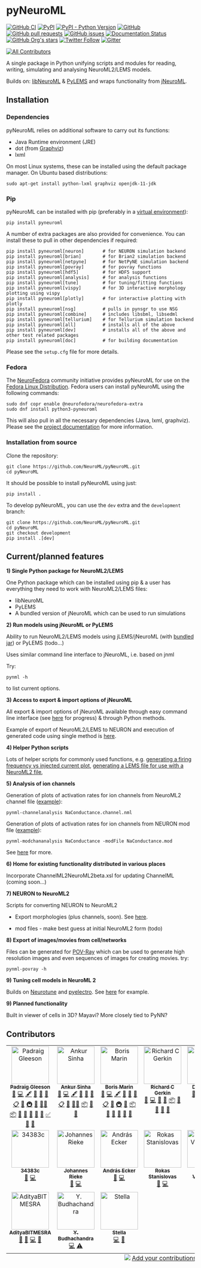 pyNeuroML
=========

[![GitHub CI](https://github.com/NeuroML/pyNeuroML/actions/workflows/ci.yml/badge.svg)](https://github.com/NeuroML/pyNeuroML/actions/workflows/ci.yml)
[![PyPI](https://img.shields.io/pypi/v/pyNeuroML)](https://pypi.org/project/pyNeuroML/)
[![PyPI - Python Version](https://img.shields.io/pypi/pyversions/pyNeuroML)](https://pypi.org/project/pyNeuroML/)
[![GitHub](https://img.shields.io/github/license/NeuroML/pyNeuroML)](https://github.com/NeuroML/pyNeuroML/blob/master/LICENSE.lesser)
[![GitHub pull requests](https://img.shields.io/github/issues-pr/NeuroML/pyNeuroML)](https://github.com/NeuroML/pyNeuroML/pulls)
[![GitHub issues](https://img.shields.io/github/issues/NeuroML/pyNeuroML)](https://github.com/NeuroML/pyNeuroML/issues)
[![Documentation Status](https://readthedocs.org/projects/pyneuroml/badge/?version=latest)](https://pyneuroml.readthedocs.io/en/latest/?badge=latest)
[![GitHub Org's stars](https://img.shields.io/github/stars/NeuroML?style=social)](https://github.com/NeuroML)
[![Twitter Follow](https://img.shields.io/twitter/follow/NeuroML?style=social)](https://twitter.com/NeuroML)
[![Gitter](https://badges.gitter.im/NeuroML/community.svg)](https://gitter.im/NeuroML/community?utm_source=badge&utm_medium=badge&utm_campaign=pr-badge)
<!-- ALL-CONTRIBUTORS-BADGE:START - Do not remove or modify this section -->
[![All Contributors](https://img.shields.io/badge/all_contributors-17-orange.svg?style=flat-square)](#contributors-)
<!-- ALL-CONTRIBUTORS-BADGE:END -->

A single package in Python unifying scripts and modules for reading, writing, simulating and analysing NeuroML2/LEMS models.

Builds on: [libNeuroML](https://github.com/NeuralEnsemble/libNeuroML) & [PyLEMS](https://github.com/LEMS/pylems) and wraps functionality from [jNeuroML](https://github.com/NeuroML/jNeuroML).

Installation
------------

### Dependencies

pyNeuroML relies on additional software to carry out its functions:

- Java Runtime environment (JRE)
- dot (from [Graphviz](http://graphviz.org/))
- lxml

On most Linux systems, these can be installed using the default package manager.
On Ubuntu based distributions:

    sudo apt-get install python-lxml graphviz openjdk-11-jdk


### Pip

pyNeuroML can be installed with pip (preferably in a [virtual environment](https://docs.python.org/3/tutorial/venv.html)):

    pip install pyneuroml


A number of extra packages are also provided for convenience. You can install these to pull in other dependencies if required:


    pip install pyneuroml[neuron]       # for NEURON simulation backend
    pip install pyneuroml[brian]        # for Brian2 simulation backend
    pip install pyneuroml[netpyne]      # for NetPyNE simulation backend
    pip install pyneuroml[povray]       # for povray functions
    pip install pyneuroml[hdf5]         # for HDF5 support
    pip install pyneuroml[analysis]     # for analysis functions
    pip install pyneuroml[tune]         # for tuning/fitting functions
    pip install pyneuroml[vispy]        # for 3D interactive morphology plotting using vispy
    pip install pyneuroml[plotly]       # for interactive plotting with plotly
    pip install pyneuroml[nsg]          # pulls in pynsgr to use NSG
    pip install pyneuroml[combine]      # includes libsbml, libsedml
    pip install pyneuroml[tellurium]    # for Tellurium simulation backend
    pip install pyneuroml[all]          # installs all of the above
    pip install pyneuroml[dev]          # installs all of the above and other test related packages
    pip install pyneuroml[doc]          # for building documentation


Please see the `setup.cfg` file for more details.


### Fedora

The [NeuroFedora](https://neuro.fedoraproject.org) community initiative provides pyNeuroML for use on the [Fedora Linux Distribution](https://getfedora.org).
Fedora users can install pyNeuroML using the following commands:

    sudo dnf copr enable @neurofedora/neurofedora-extra
    sudo dnf install python3-pyneuroml

This will also pull in all the necessary dependencies (Java, lxml, graphviz).
Please see the [project documentation](https://docs.fedoraproject.org/en-US/neurofedora/copr/) for more information.

### Installation from source

Clone the repository:

    git clone https://github.com/NeuroML/pyNeuroML.git
    cd pyNeuroML

It should be possible to install pyNeuroML using just:

    pip install .

To develop pyNeuroML, you can use the `dev` extra and the `development` branch:

    git clone https://github.com/NeuroML/pyNeuroML.git
    cd pyNeuroML
    git checkout development
    pip install .[dev]


Current/planned features
------------------------

**1) Single Python package for NeuroML2/LEMS**

One Python package which can be installed using pip & a user has everything they need to work with NeuroML2/LEMS files:

- libNeuroML
- PyLEMS
- A bundled version of jNeuroML which can be used to run simulations

**2) Run models using jNeuroML or PyLEMS**

Ability to run NeuroML2/LEMS models using jLEMS/jNeuroML (with [bundled jar](https://github.com/NeuroML/pyNeuroML/tree/master/pyneuroml/lib)) or PyLEMS (todo...)

Uses similar command line interface to jNeuroML, i.e. based on jnml

Try:

    pynml -h

to list current options.


**3) Access to export & import options of jNeuroML**

All export & import options of jNeuroML available through easy command line interface (see [here](https://github.com/NeuroML/pyNeuroML/issues/21) for progress) & through Python methods.

Example of export of NeuroML2/LEMS to NEURON and execution of generated code using single method is [here](https://github.com/NeuroML/pyNeuroML/blob/master/examples/run_jneuroml_plot_matplotlib.py#L21).

**4) Helper Python scripts**

Lots of helper scripts for commonly used functions, e.g. [generating a firing frequency vs injected current plot](https://github.com/NeuroML/pyNeuroML/blob/master/pyneuroml/analysis/__init__.py#L8), [generating a LEMS file for use with a NeuroML2 file](https://github.com/NeuroML/pyNeuroML/blob/master/pyneuroml/lems/__init__.py),

**5) Analysis of ion channels**

Generation of plots of activation rates for ion channels from NeuroML2 channel file ([example](https://github.com/NeuroML/pyNeuroML/blob/master/examples/analyseNaNml2.sh)):

    pynml-channelanalysis NaConductance.channel.nml

Generation of plots of activation rates for ion channels from NEURON mod file ([example](https://github.com/NeuroML/pyNeuroML/blob/master/examples/analyseNaMod.sh)):

    pynml-modchananalysis NaConductance -modFile NaConductance.mod

See [here](http://www.opensourcebrain.org/docs#Converting_To_NeuroML2) for more.

**6) Home for existing functionality distributed in various places**

Incorporate ChannelML2NeuroML2beta.xsl for updating ChannelML (coming soon...)

**7) NEURON to NeuroML2**

Scripts for converting NEURON to NeuroML2

- Export morphologies (plus channels, soon). See [here](https://github.com/NeuroML/pyNeuroML/blob/master/examples/export_neuroml2.py).

- mod files - make best guess at initial NeuroML2 form (todo)

**8) Export of images/movies from cell/networks**

Files can be generated for [POV-Ray](http://www.povray.org/) which can be used to generate high resolution images and even sequences of images for creating movies. try:

    pynml-povray -h

**9) Tuning cell models in NeuroML 2**

Builds on [Neurotune](https://github.com/NeuralEnsemble/neurotune) and [pyelectro](https://github.com/NeuralEnsemble/pyelectro). See [here](https://github.com/NeuroML/pyNeuroML/blob/master/examples/tuneHHCell.py) for example.

**9) Planned functionality**

Built in viewer of cells in 3D? Mayavi?
More closely tied to PyNN?


## Contributors

<!-- ALL-CONTRIBUTORS-LIST:START - Do not remove or modify this section -->
<!-- prettier-ignore-start -->
<!-- markdownlint-disable -->
<table>
  <tbody>
    <tr>
      <td align="center" valign="top" width="14.28%"><a href="http://www.opensourcebrain.org/"><img src="https://avatars.githubusercontent.com/u/1556687?v=4?s=100" width="100px;" alt="Padraig Gleeson"/><br /><sub><b>Padraig Gleeson</b></sub></a><br /><a href="https://github.com/NeuroML/pyNeuroML/issues?q=author%3Apgleeson" title="Bug reports">🐛</a> <a href="https://github.com/NeuroML/pyNeuroML/commits?author=pgleeson" title="Code">💻</a> <a href="#content-pgleeson" title="Content">🖋</a> <a href="#data-pgleeson" title="Data">🔣</a> <a href="https://github.com/NeuroML/pyNeuroML/commits?author=pgleeson" title="Documentation">📖</a> <a href="#design-pgleeson" title="Design">🎨</a> <a href="#eventOrganizing-pgleeson" title="Event Organizing">📋</a> <a href="#ideas-pgleeson" title="Ideas, Planning, & Feedback">🤔</a> <a href="#infra-pgleeson" title="Infrastructure (Hosting, Build-Tools, etc)">🚇</a> <a href="#maintenance-pgleeson" title="Maintenance">🚧</a> <a href="#mentoring-pgleeson" title="Mentoring">🧑‍🏫</a> <a href="#platform-pgleeson" title="Packaging/porting to new platform">📦</a> <a href="#projectManagement-pgleeson" title="Project Management">📆</a> <a href="#question-pgleeson" title="Answering Questions">💬</a> <a href="#research-pgleeson" title="Research">🔬</a> <a href="https://github.com/NeuroML/pyNeuroML/pulls?q=is%3Apr+reviewed-by%3Apgleeson" title="Reviewed Pull Requests">👀</a> <a href="#tool-pgleeson" title="Tools">🔧</a> <a href="#tutorial-pgleeson" title="Tutorials">✅</a> <a href="#talk-pgleeson" title="Talks">📢</a> <a href="#userTesting-pgleeson" title="User Testing">📓</a></td>
      <td align="center" valign="top" width="14.28%"><a href="https://ankursinha.in/"><img src="https://avatars.githubusercontent.com/u/102575?v=4?s=100" width="100px;" alt="Ankur Sinha"/><br /><sub><b>Ankur Sinha</b></sub></a><br /><a href="https://github.com/NeuroML/pyNeuroML/issues?q=author%3Asanjayankur31" title="Bug reports">🐛</a> <a href="https://github.com/NeuroML/pyNeuroML/commits?author=sanjayankur31" title="Code">💻</a> <a href="#content-sanjayankur31" title="Content">🖋</a> <a href="#data-sanjayankur31" title="Data">🔣</a> <a href="https://github.com/NeuroML/pyNeuroML/commits?author=sanjayankur31" title="Documentation">📖</a> <a href="#design-sanjayankur31" title="Design">🎨</a> <a href="#eventOrganizing-sanjayankur31" title="Event Organizing">📋</a> <a href="#ideas-sanjayankur31" title="Ideas, Planning, & Feedback">🤔</a> <a href="#mentoring-sanjayankur31" title="Mentoring">🧑‍🏫</a> <a href="#platform-sanjayankur31" title="Packaging/porting to new platform">📦</a> <a href="#question-sanjayankur31" title="Answering Questions">💬</a> <a href="#research-sanjayankur31" title="Research">🔬</a></td>
      <td align="center" valign="top" width="14.28%"><a href="https://github.com/borismarin"><img src="https://avatars.githubusercontent.com/u/3452783?v=4?s=100" width="100px;" alt="Boris Marin"/><br /><sub><b>Boris Marin</b></sub></a><br /><a href="https://github.com/NeuroML/pyNeuroML/issues?q=author%3Aborismarin" title="Bug reports">🐛</a> <a href="https://github.com/NeuroML/pyNeuroML/commits?author=borismarin" title="Code">💻</a> <a href="#content-borismarin" title="Content">🖋</a> <a href="#data-borismarin" title="Data">🔣</a> <a href="https://github.com/NeuroML/pyNeuroML/commits?author=borismarin" title="Documentation">📖</a> <a href="#design-borismarin" title="Design">🎨</a> <a href="#eventOrganizing-borismarin" title="Event Organizing">📋</a> <a href="#ideas-borismarin" title="Ideas, Planning, & Feedback">🤔</a> <a href="#infra-borismarin" title="Infrastructure (Hosting, Build-Tools, etc)">🚇</a> <a href="#maintenance-borismarin" title="Maintenance">🚧</a> <a href="#platform-borismarin" title="Packaging/porting to new platform">📦</a> <a href="#question-borismarin" title="Answering Questions">💬</a> <a href="#research-borismarin" title="Research">🔬</a> <a href="https://github.com/NeuroML/pyNeuroML/pulls?q=is%3Apr+reviewed-by%3Aborismarin" title="Reviewed Pull Requests">👀</a> <a href="#tool-borismarin" title="Tools">🔧</a> <a href="#userTesting-borismarin" title="User Testing">📓</a></td>
      <td align="center" valign="top" width="14.28%"><a href="http://rick.gerk.in/"><img src="https://avatars.githubusercontent.com/u/549787?v=4?s=100" width="100px;" alt="Richard C Gerkin"/><br /><sub><b>Richard C Gerkin</b></sub></a><br /><a href="https://github.com/NeuroML/pyNeuroML/issues?q=author%3Argerkin" title="Bug reports">🐛</a> <a href="https://github.com/NeuroML/pyNeuroML/commits?author=rgerkin" title="Code">💻</a> <a href="#ideas-rgerkin" title="Ideas, Planning, & Feedback">🤔</a> <a href="#maintenance-rgerkin" title="Maintenance">🚧</a> <a href="#platform-rgerkin" title="Packaging/porting to new platform">📦</a> <a href="#research-rgerkin" title="Research">🔬</a> <a href="https://github.com/NeuroML/pyNeuroML/pulls?q=is%3Apr+reviewed-by%3Argerkin" title="Reviewed Pull Requests">👀</a> <a href="#tool-rgerkin" title="Tools">🔧</a> <a href="#userTesting-rgerkin" title="User Testing">📓</a></td>
      <td align="center" valign="top" width="14.28%"><a href="https://github.com/lungd"><img src="https://avatars.githubusercontent.com/u/5890526?v=4?s=100" width="100px;" alt="David Lung"/><br /><sub><b>David Lung</b></sub></a><br /><a href="https://github.com/NeuroML/pyNeuroML/issues?q=author%3Alungd" title="Bug reports">🐛</a> <a href="https://github.com/NeuroML/pyNeuroML/commits?author=lungd" title="Code">💻</a> <a href="#maintenance-lungd" title="Maintenance">🚧</a> <a href="#tool-lungd" title="Tools">🔧</a> <a href="#userTesting-lungd" title="User Testing">📓</a></td>
      <td align="center" valign="top" width="14.28%"><a href="https://www.thispersondoesnotexist.com/"><img src="https://avatars.githubusercontent.com/u/1487560?v=4?s=100" width="100px;" alt="Mark Watts"/><br /><sub><b>Mark Watts</b></sub></a><br /><a href="https://github.com/NeuroML/pyNeuroML/issues?q=author%3Amwatts15" title="Bug reports">🐛</a> <a href="https://github.com/NeuroML/pyNeuroML/commits?author=mwatts15" title="Code">💻</a></td>
      <td align="center" valign="top" width="14.28%"><a href="https://chchaitanya.wordpress.com/"><img src="https://avatars.githubusercontent.com/u/546703?v=4?s=100" width="100px;" alt="Chaitanya Chintaluri "/><br /><sub><b>Chaitanya Chintaluri </b></sub></a><br /><a href="https://github.com/NeuroML/pyNeuroML/issues?q=author%3Accluri" title="Bug reports">🐛</a> <a href="https://github.com/NeuroML/pyNeuroML/commits?author=ccluri" title="Code">💻</a></td>
    </tr>
    <tr>
      <td align="center" valign="top" width="14.28%"><a href="https://github.com/34383c"><img src="https://avatars.githubusercontent.com/u/17238193?v=4?s=100" width="100px;" alt="34383c"/><br /><sub><b>34383c</b></sub></a><br /><a href="https://github.com/NeuroML/pyNeuroML/issues?q=author%3A34383c" title="Bug reports">🐛</a> <a href="https://github.com/NeuroML/pyNeuroML/commits?author=34383c" title="Code">💻</a></td>
      <td align="center" valign="top" width="14.28%"><a href="https://github.com/jrieke"><img src="https://avatars.githubusercontent.com/u/5103165?v=4?s=100" width="100px;" alt="Johannes Rieke"/><br /><sub><b>Johannes Rieke</b></sub></a><br /><a href="https://github.com/NeuroML/pyNeuroML/issues?q=author%3Ajrieke" title="Bug reports">🐛</a> <a href="https://github.com/NeuroML/pyNeuroML/commits?author=jrieke" title="Code">💻</a></td>
      <td align="center" valign="top" width="14.28%"><a href="https://github.com/andrisecker"><img src="https://avatars.githubusercontent.com/u/13274870?v=4?s=100" width="100px;" alt="András Ecker"/><br /><sub><b>András Ecker</b></sub></a><br /><a href="https://github.com/NeuroML/pyNeuroML/issues?q=author%3Aandrisecker" title="Bug reports">🐛</a> <a href="https://github.com/NeuroML/pyNeuroML/commits?author=andrisecker" title="Code">💻</a></td>
      <td align="center" valign="top" width="14.28%"><a href="https://github.com/RokasSt"><img src="https://avatars.githubusercontent.com/u/12904422?v=4?s=100" width="100px;" alt="Rokas Stanislovas"/><br /><sub><b>Rokas Stanislovas</b></sub></a><br /><a href="https://github.com/NeuroML/pyNeuroML/issues?q=author%3ARokasSt" title="Bug reports">🐛</a> <a href="https://github.com/NeuroML/pyNeuroML/commits?author=RokasSt" title="Code">💻</a></td>
      <td align="center" valign="top" width="14.28%"><a href="https://github.com/robertvi"><img src="https://avatars.githubusercontent.com/u/456100?v=4?s=100" width="100px;" alt="Robert Vickerstaff"/><br /><sub><b>Robert Vickerstaff</b></sub></a><br /><a href="https://github.com/NeuroML/pyNeuroML/commits?author=robertvi" title="Code">💻</a> <a href="https://github.com/NeuroML/pyNeuroML/commits?author=robertvi" title="Tests">⚠️</a></td>
      <td align="center" valign="top" width="14.28%"><a href="https://github.com/lej0hn"><img src="https://avatars.githubusercontent.com/u/72049569?v=4?s=100" width="100px;" alt="Giannis Daras"/><br /><sub><b>Giannis Daras</b></sub></a><br /><a href="https://github.com/NeuroML/pyNeuroML/issues?q=author%3Alej0hn" title="Bug reports">🐛</a> <a href="#ideas-lej0hn" title="Ideas, Planning, & Feedback">🤔</a> <a href="https://github.com/NeuroML/pyNeuroML/pulls?q=is%3Apr+reviewed-by%3Alej0hn" title="Reviewed Pull Requests">👀</a> <a href="https://github.com/NeuroML/pyNeuroML/commits?author=lej0hn" title="Code">💻</a></td>
      <td align="center" valign="top" width="14.28%"><a href="https://github.com/Dhruvanshu-Joshi"><img src="https://avatars.githubusercontent.com/u/104030847?v=4?s=100" width="100px;" alt="Dhruvanshu-Joshi"/><br /><sub><b>Dhruvanshu-Joshi</b></sub></a><br /><a href="https://github.com/NeuroML/pyNeuroML/issues?q=author%3ADhruvanshu-Joshi" title="Bug reports">🐛</a> <a href="#ideas-Dhruvanshu-Joshi" title="Ideas, Planning, & Feedback">🤔</a></td>
    </tr>
    <tr>
      <td align="center" valign="top" width="14.28%"><a href="https://github.com/AdityaBITMESRA"><img src="https://avatars.githubusercontent.com/u/147182147?v=4?s=100" width="100px;" alt="AdityaBITMESRA"/><br /><sub><b>AdityaBITMESRA</b></sub></a><br /><a href="https://github.com/NeuroML/pyNeuroML/issues?q=author%3AAdityaBITMESRA" title="Bug reports">🐛</a> <a href="#ideas-AdityaBITMESRA" title="Ideas, Planning, & Feedback">🤔</a> <a href="https://github.com/NeuroML/pyNeuroML/commits?author=AdityaBITMESRA" title="Code">💻</a> <a href="https://github.com/NeuroML/pyNeuroML/pulls?q=is%3Apr+reviewed-by%3AAdityaBITMESRA" title="Reviewed Pull Requests">👀</a></td>
      <td align="center" valign="top" width="14.28%"><a href="https://github.com/YBCS"><img src="https://avatars.githubusercontent.com/u/29734619?v=4?s=100" width="100px;" alt="Y. Budhachandra"/><br /><sub><b>Y. Budhachandra</b></sub></a><br /><a href="https://github.com/NeuroML/pyNeuroML/commits?author=YBCS" title="Code">💻</a> <a href="https://github.com/NeuroML/pyNeuroML/commits?author=YBCS" title="Tests">⚠️</a></td>
      <td align="center" valign="top" width="14.28%"><a href="https://github.com/stellaprins"><img src="https://avatars.githubusercontent.com/u/30465823?v=4?s=100" width="100px;" alt="Stella"/><br /><sub><b>Stella</b></sub></a><br /><a href="https://github.com/NeuroML/pyNeuroML/commits?author=stellaprins" title="Code">💻</a> <a href="#ideas-stellaprins" title="Ideas, Planning, & Feedback">🤔</a></td>
    </tr>
  </tbody>
  <tfoot>
    <tr>
      <td align="center" size="13px" colspan="7">
        <img src="https://raw.githubusercontent.com/all-contributors/all-contributors-cli/1b8533af435da9854653492b1327a23a4dbd0a10/assets/logo-small.svg">
          <a href="https://all-contributors.js.org/docs/en/bot/usage">Add your contributions</a>
        </img>
      </td>
    </tr>
  </tfoot>
</table>

<!-- markdownlint-restore -->
<!-- prettier-ignore-end -->

<!-- ALL-CONTRIBUTORS-LIST:END -->
